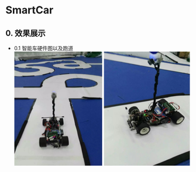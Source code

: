 # SmartCar  

## 0. 效果展示  
* 0.1 智能车硬件图以及跑道  
![image](https://github.com/shen1994/README/raw/master/images/SmartCar.jpg)  
